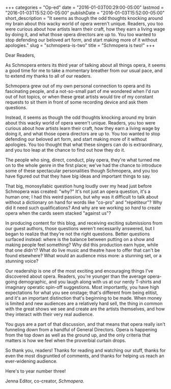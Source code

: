 +++
categories = "Op-ed"
date = "2016-01-03T00:29:00-05:00"
lastmod = "2016-01-03T15:52:00-05:00"
publishDate = "2016-01-03T15:52:00-05:00"
short_description = "It seems as though the odd thoughts knocking around my brain about this wacky world of opera weren&#039;t unique. Readers, you too were curious about how artists learn their craft, how they earn a living wage by doing it, and what those opera directors are up to. You too wanted to stop defending our beloved art form, and start making more of it without apologies."
slug = "schmopera-is-two"
title = "Schmopera is two!"
+++

Dear Readers,

As Schmopera enters its third year of talking about all things opera, it seems a good time for me to take a momentary breather from our usual pace, and to extend my thanks to all of our readers. 

Schmopera grew out of my own personal connection to opera and its fascinating people, and a not-so-small part of me wondered when I'd run out of hot topics, or when these great artists would tire of my constant requests to sit them in front of some recording device and ask them questions.

Instead, it seems as though the odd thoughts knocking around my brain about this wacky world of opera weren't unique. Readers, you too were curious about how artists learn their craft, how they earn a living wage by doing it, and what those opera directors are up to. You too wanted to stop defending our beloved art form, and start making more of it without apologies. You too thought that what these singers can do is extraordinary, and you too leap at the chance to find out how they do it. 

The people who sing, direct, conduct, play opera, they're what turned me on to the whole genre in the first place; we've had the chance to introduce some of these spectacular personalities though Schmopera, and you too have figured out that they have big ideas and important things to say.

That big, monosyllabic question hung loudly over my head just before Schmopera was created: "why?" It's not just an opera question, it's a human one; I had this weird passion, but why was it difficult to talk about without a dictionary on hand for words like "co-pro" and "répétiteur"? Why did it need such qualifications? And why are we working *so hard* to create opera when the cards seem stacked "against us"?

In producing content for this blog, and receiving exciting submissions from our guest authors, those questions weren't necessarily answered, but I began to realize that they're not the right questions. Better questions surfaced instead: where is the balance between putting on a show and making people feel something? Why did this production earn hype, while that one didn't? What do live music and theatre have to offer that can't be found elsewhere? What would an audience miss more: a stunning set, or a stunning voice?

Our readership is one of the most exciting and encouraging things I've discovered about opera. Readers, you're younger than the average opera-going demographic, and you laugh along with us at our nerdy T-shirts and imaginary operatic spin-off suggestions. Most importantly, you have high expectations for what you see onstage; that's different from being elitist, and it's an important distinction that's beginning to be made. When money is limited and new audiences are a relatively hard sell, the thing in common with the great shows we see and create are the artists themselves, and how they interact with their very real audience. 

You guys are a part of that discussion, and that means that opera really isn't funneling down from a handful of General Directors. Opera is happening from the top down as well as the ground up, and the only criteria that matters is how we feel when the proverbial curtain drops.

So thank you, readers! Thanks for reading and watching our stuff, thanks for even the most disgruntled of comments, and thanks for helping us reach an ever-widening audience.

Here's to year number three!

Jenna
Editor, co-creator, *Schmopera*.
